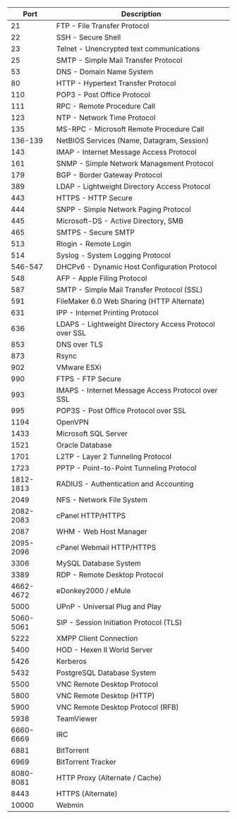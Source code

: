| Port       | Description                                |
|------------|--------------------------------------------|
| 21         | FTP - File Transfer Protocol               |
| 22         | SSH - Secure Shell                         |
| 23         | Telnet - Unencrypted text communications   |
| 25         | SMTP - Simple Mail Transfer Protocol       |
| 53         | DNS - Domain Name System                   |
| 80         | HTTP - Hypertext Transfer Protocol         |
| 110        | POP3 - Post Office Protocol                |
| 111        | RPC - Remote Procedure Call                |
| 123        | NTP - Network Time Protocol                |
| 135        | MS-RPC - Microsoft Remote Procedure Call   |
| 136-139    | NetBIOS Services (Name, Datagram, Session) |
| 143        | IMAP - Internet Message Access Protocol    |
| 161        | SNMP - Simple Network Management Protocol  |
| 179        | BGP - Border Gateway Protocol              |
| 389        | LDAP - Lightweight Directory Access Protocol|
| 443        | HTTPS - HTTP Secure                        |
| 444        | SNPP - Simple Network Paging Protocol      |
| 445        | Microsoft-DS - Active Directory, SMB       |
| 465        | SMTPS - Secure SMTP                        |
| 513        | Rlogin - Remote Login                      |
| 514        | Syslog - System Logging Protocol           |
| 546-547    | DHCPv6 - Dynamic Host Configuration Protocol|
| 548        | AFP - Apple Filing Protocol                |
| 587        | SMTP - Simple Mail Transfer Protocol (SSL) |
| 591        | FileMaker 6.0 Web Sharing (HTTP Alternate) |
| 631        | IPP - Internet Printing Protocol           |
| 636        | LDAPS - Lightweight Directory Access Protocol over SSL |
| 853        | DNS over TLS                               |
| 873        | Rsync                                      |
| 902        | VMware ESXi                                |
| 990        | FTPS - FTP Secure                          |
| 993        | IMAPS - Internet Message Access Protocol over SSL |
| 995        | POP3S - Post Office Protocol over SSL      |
| 1194       | OpenVPN                                    |
| 1433       | Microsoft SQL Server                       |
| 1521       | Oracle Database                            |
| 1701       | L2TP - Layer 2 Tunneling Protocol          |
| 1723       | PPTP - Point-to-Point Tunneling Protocol   |
| 1812-1813  | RADIUS - Authentication and Accounting     |
| 2049       | NFS - Network File System                  |
| 2082-2083  | cPanel HTTP/HTTPS                          |
| 2087       | WHM - Web Host Manager                     |
| 2095-2096  | cPanel Webmail HTTP/HTTPS                  |
| 3306       | MySQL Database System                      |
| 3389       | RDP - Remote Desktop Protocol              |
| 4662-4672  | eDonkey2000 / eMule                        |
| 5000       | UPnP - Universal Plug and Play             |
| 5060-5061  | SIP - Session Initiation Protocol (TLS)    |
| 5222       | XMPP Client Connection                     |
| 5400       | HOD - Hexen II World Server                |
| 5426       | Kerberos                                   |
| 5432       | PostgreSQL Database System                 |
| 5500       | VNC Remote Desktop Protocol                |
| 5800       | VNC Remote Desktop (HTTP)                  |
| 5900       | VNC Remote Desktop Protocol (RFB)          |
| 5938       | TeamViewer                                 |
| 6660-6669  | IRC                                        |
| 6881       | BitTorrent                                 |
| 6969       | BitTorrent Tracker                         |
| 8080-8081  | HTTP Proxy (Alternate / Cache)             |
| 8443       | HTTPS (Alternate)                          |
| 10000      | Webmin                                     |

